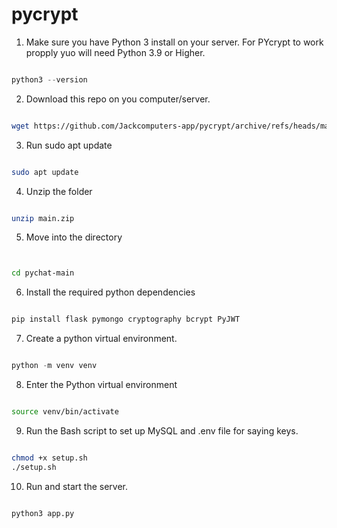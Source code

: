 # pycrypt
 

 1. Make sure you have Python 3 install on your server. For PYcrypt to work propply yuo will need Python 3.9 or Higher.

 ```python

 python3 --version

 ```

 2. Download this repo on you computer/server.

 ```bash

 wget https://github.com/Jackcomputers-app/pycrypt/archive/refs/heads/main.zip

 ```

 3. Run sudo apt update
```bash

sudo apt update

```

4. Unzip the folder
```bash

unzip main.zip

```

5. Move into the directory
```bash


cd pychat-main

```

6. Install the required python dependencies
```python

pip install flask pymongo cryptography bcrypt PyJWT

```


7. Create a python virtual environment. 
```python

python -m venv venv

```
8. Enter the Python virtual environment
```bash

source venv/bin/activate

```
9. Run the Bash script to set up MySQL and .env file for saying keys.
```bash

chmod +x setup.sh
./setup.sh

```

10. Run and start the server. 
```python

python3 app.py

```


